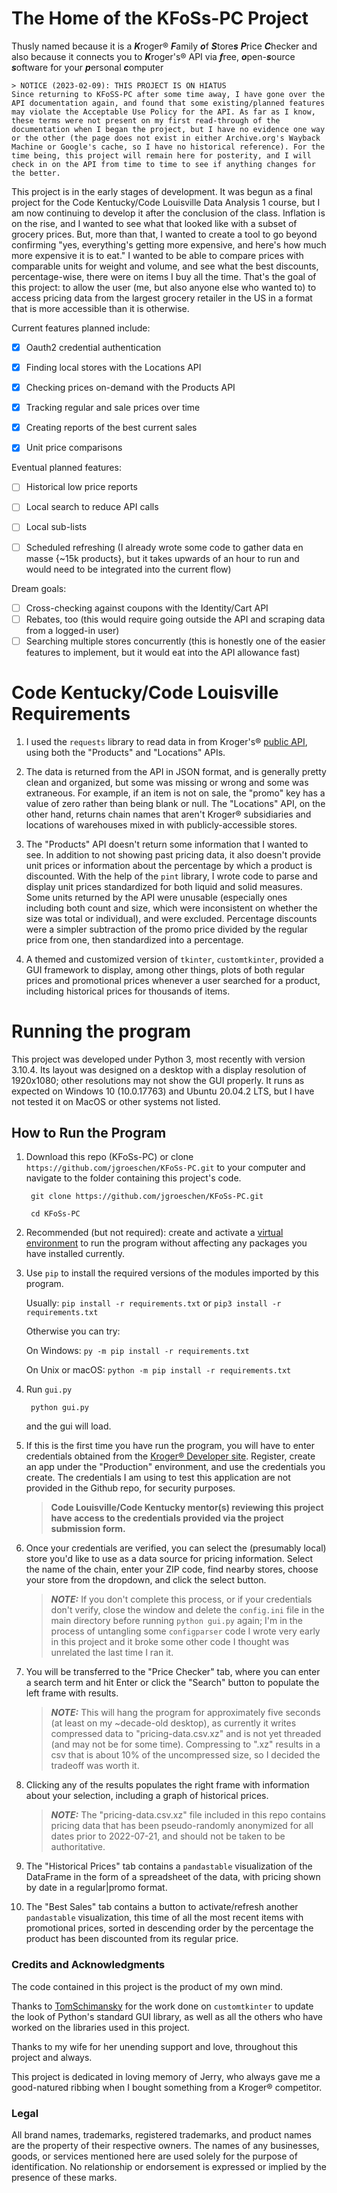 # **The Home of the KFoSs-PC Project**

Thusly named because it is a 
***K***roger® ***F***amily ***o***f ***S***tore***s*** ***P***rice ***C***hecker
and also because it connects you to ***K***roger's® API via 
***f***ree, ***o***pen-***s***ource ***s***oftware for your ***p***ersonal ***c***omputer 


    > NOTICE (2023-02-09): THIS PROJECT IS ON HIATUS
    Since returning to KFoSS-PC after some time away, I have gone over the API documentation again, and found that some existing/planned features may violate the Acceptable Use Policy for the API. As far as I know, these terms were not present on my first read-through of the documentation when I began the project, but I have no evidence one way or the other (the page does not exist in either Archive.org's Wayback Machine or Google's cache, so I have no historical reference). For the time being, this project will remain here for posterity, and I will check in on the API from time to time to see if anything changes for the better.

This project is in the early stages of development.
It was begun as a final project for the Code Kentucky/Code Louisville Data Analysis 1 course, but I am now continuing to develop it after the conclusion of the class.
Inflation is on the rise, and I wanted to see what that looked like with a subset of grocery prices.
But, more than that, I wanted to create a tool to go beyond confirming "yes, everything's getting more expensive, and here's how much more expensive it is to eat."
I wanted to be able to compare prices with comparable units for weight and volume, and see what the best discounts, percentage-wise, there were on items I buy all the time.
That's the goal of this project: to allow the user (me, but also anyone else who wanted to) to access pricing data from the largest grocery retailer in the US in a format that is more accessible than it is otherwise.


Current features planned include:
- [x] Oauth2 credential authentication
- [x] Finding local stores with the Locations API
- [x] Checking prices on-demand with the Products API
- [x] Tracking regular and sale prices over time
- [x] Creating reports of the best current sales 
- [x] Unit price comparisons


Eventual planned features:
- [ ] Historical low price reports
- [ ] Local search to reduce API calls
- [ ] Local sub-lists
- [ ] Scheduled refreshing (I already wrote some code to gather data en masse {~15k products}, but it takes upwards of an hour to run and would need to be integrated into the current flow)


Dream goals:
- [ ] Cross-checking against coupons with the Identity/Cart API
- [ ] Rebates, too (this would require going outside the API and scraping data from a logged-in user)
- [ ] Searching multiple stores concurrently (this is honestly one of the easier features to implement, but it would eat into the API allowance fast)

# Code Kentucky/Code Louisville Requirements

1. I used the `requests` library to read data in from Kroger's® [public API](https://api.kroger.com/), using both the "Products" and "Locations" APIs.

2. The data is returned from the API in JSON format, and is generally pretty clean and organized, but some was missing or wrong and some was extraneous. For example, if an item is not on sale, the "promo" key has a value of zero rather than being blank or null. The "Locations" API, on the other hand, returns chain names that aren't Kroger® subsidiaries and locations of warehouses mixed in with publicly-accessible stores.

3. The "Products" API doesn't return some information that I wanted to see. In addition to not showing past pricing data, it also doesn't provide unit prices or information about the percentage by which a product is discounted. With the help of the `pint` library, I wrote code to parse and display unit prices standardized for both liquid and solid measures. Some units returned by the API were unusable (especially ones including both count and size, which were inconsistent on whether the size was total or individual), and were excluded. Percentage discounts were a simpler subtraction of the promo price divided by the regular price from one, then standardized into a percentage.

4. A themed and customized version of `tkinter`, `customtkinter`, provided a GUI framework to display, among other things, plots of both regular prices and promotional prices whenever a user searched for a product, including historical prices for thousands of items.

# Running the program

This project was developed under Python 3, most recently with version 3.10.4. Its layout was designed on a desktop with a display resolution of 1920x1080; other resolutions may not show the GUI properly. It runs as expected on Windows 10 (10.0.17763) and Ubuntu 20.04.2 LTS, but I have not tested it on MacOS or other systems not listed.


## How to Run the Program

1. Download this repo (KFoSs-PC) or clone `https://github.com/jgroeschen/KFoSs-PC.git` to your computer and navigate to the folder containing this project's code.

        git clone https://github.com/jgroeschen/KFoSs-PC.git

        cd KFoSs-PC

2. Recommended (but not required): create and activate a [virtual environment](https://docs.python.org/3/tutorial/venv.html) to run the program without affecting any packages you have installed currently.

3. Use `pip` to install the required versions of the modules imported by this program.

    Usually: `pip install -r requirements.txt` or `pip3 install -r requirements.txt`

    Otherwise you can try:

    On Windows: `py -m pip install -r requirements.txt`

    On Unix or macOS: `python -m pip install -r requirements.txt`

4. Run `gui.py`

        python gui.py
    and the gui will load. 

5. If this is the first time you have run the program, you will have to enter credentials obtained from the [Kroger® Developer site](https://developer.kroger.com).
Register, create an app under the "Production" environment, and use the credentials you create. 
The credentials I am using to test this application are not provided in the Github repo, for security purposes.

    > **Code Louisville/Code Kentucky mentor(s) reviewing this project have access to the credentials provided via the project submission form.**

6. Once your credentials are verified, you can select the (presumably local) store you'd like to use as a data source for pricing information.
Select the name of the chain, enter your ZIP code, find nearby stores, choose your store from the dropdown, and click the select button.
    > **_NOTE:_** If you don't complete this process, or if your credentials don't verify, close the window and delete the `config.ini` file in the main directory before running `python gui.py` again; I'm in the process of untangling some `configparser` code I wrote very early in this project and it broke some other code I thought was unrelated the last time I ran it.

7. You will be transferred to the "Price Checker" tab, where you can enter a search term and hit Enter or click the "Search" button to populate the left frame with results.
    > **_NOTE:_**  This will hang the program for approximately five seconds (at least on my ~decade-old desktop), as currently it writes compressed data to "pricing-data.csv.xz" and is not yet threaded (and may not be for some time). Compressing to ".xz" results in a csv that is about 10% of the uncompressed size, so I decided the tradeoff was worth it.

8. Clicking any of the results populates the right frame with information about your selection, including a graph of historical prices.
    > **_NOTE:_**  The "pricing-data.csv.xz" file included in this repo contains pricing data that has been pseudo-randomly anonymized for all dates prior to 2022-07-21, and should not be taken to be authoritative.

9. The "Historical Prices" tab contains a `pandastable` visualization of the DataFrame in the form of a spreadsheet of the data, with pricing shown by date in a regular|promo format.

10. The "Best Sales" tab contains a button to activate/refresh another `pandastable` visualization, this time of all the most recent items with promotional prices, sorted in descending order by the percentage the product has been discounted from its regular price.


### **Credits and Acknowledgments**

The code contained in this project is the product of my own mind.

Thanks to [TomSchimansky](https://github.com/TomSchimansky) for the work done on `customtkinter` to update the look of Python's standard GUI library, as well as all the others who have worked on the libraries used in this project.

Thanks to my wife for her unending support and love, throughout this project and always.

This project is dedicated in loving memory of Jerry, who always gave me a good-natured ribbing when I bought something from a Kroger® competitor.


### **Legal**

All brand names, trademarks, registered trademarks, and product names are the property of their respective owners.
The names of any businesses, goods, or services mentioned here are used solely for the purpose of identification.
No relationship or endorsement is expressed or implied by the presence of these marks.